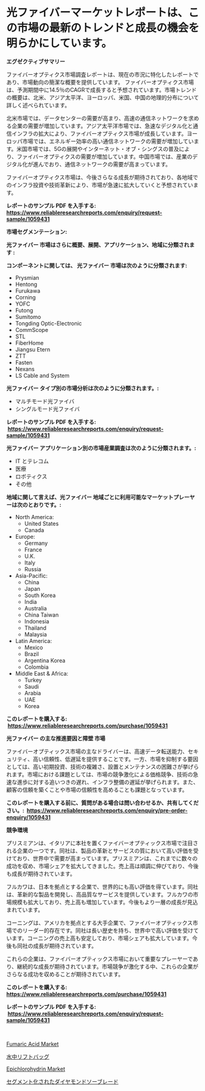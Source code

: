 <p><h1>光ファイバーマーケットレポートは、この市場の最新のトレンドと成長の機会を明らかにしています。</h1></p><p><strong>エグゼクティブサマリー</strong></p>
<p><p>ファイバーオプティクス市場調査レポートは、現在の市況に特化したレポートであり、市場動向の簡潔な概要を提供しています。 ファイバーオプティクス市場は、予測期間中に14.5％のCAGRで成長すると予想されています。市場トレンドの概要は、北米、アジア太平洋、ヨーロッパ、米国、中国の地理的分布について詳しく述べられています。</p><p>北米市場では、データセンターの需要が高まり、高速の通信ネットワークを求める企業の需要が増加しています。アジア太平洋市場では、急速なデジタル化と通信インフラの拡大により、ファイバーオプティクス市場が成長しています。ヨーロッパ市場では、エネルギー効率の高い通信ネットワークの需要が増加しています。米国市場では、5Gの展開やインターネット・オブ・シングスの普及により、ファイバーオプティクスの需要が増加しています。中国市場では、産業のデジタル化が進んでおり、通信ネットワークの需要が高まっています。</p><p>ファイバーオプティクス市場は、今後さらなる成長が期待されており、各地域でのインフラ投資や技術革新により、市場が急速に拡大していくと予想されています。</p></p>
<p><strong>レポートのサンプル PDF を入手する: <a href="https://www.reliableresearchreports.com/enquiry/request-sample/1059431">https://www.reliableresearchreports.com/enquiry/request-sample/1059431</a></strong></p>
<p><strong>市場セグメンテーション:</strong></p>
<p><strong> 光ファイバー 市場はさらに概要、展開、アプリケーション、地域に分類されます :</strong></p>
<p><strong>コンポーネントに関しては、 光ファイバー 市場は次のように分類されます: &nbsp;</strong></p>
<p><ul><li>Prysmian</li><li>Hentong</li><li>Furukawa</li><li>Corning</li><li>YOFC</li><li>Futong</li><li>Sumitomo</li><li>Tongding Optic-Electronic</li><li>CommScope</li><li>STL</li><li>FiberHome</li><li>Jiangsu Etern</li><li>ZTT</li><li>Fasten</li><li>Nexans</li><li>LS Cable and System</li></ul></p>
<p><strong> 光ファイバー タイプ別の市場分析は次のように分類されます。:</strong></p>
<p><ul><li>マルチモード光ファイバ</li><li>シングルモード光ファイバ</li></ul></p>
<p><strong>レポートのサンプル PDF を入手する: &nbsp;<a href="https://www.reliableresearchreports.com/enquiry/request-sample/1059431">https://www.reliableresearchreports.com/enquiry/request-sample/1059431</a></strong></p>
<p><strong> 光ファイバー アプリケーション別の市場産業調査は次のように分類されます。:</strong></p>
<p><ul><li>IT とテレコム</li><li>医療</li><li>ロボティクス</li><li>その他</li></ul></p>
<p><strong>地域に関して言えば、光ファイバー 地域ごとに利用可能なマーケットプレーヤーは次のとおりです。:</strong></p>
<p><ul>
    <li>
        North America:
        <ul>
            <li>United States</li>
            <li>Canada</li>
        </ul>
    </li>
    <li>
        Europe:
        <ul>
            <li>Germany</li>
            <li>France</li>
            <li>U.K.</li>
            <li>Italy</li>
            <li>Russia</li>
        </ul>
    </li>
    <li>
        Asia-Pacific:
        <ul>
            <li>China</li>
            <li>Japan</li>
            <li>South Korea</li>
            <li>India</li>
            <li>Australia</li>
            <li>China Taiwan</li>
            <li>Indonesia</li>
            <li>Thailand</li>
            <li>Malaysia</li>
        </ul>
    </li>
    <li>
        Latin America:
        <ul>
            <li>Mexico</li>
            <li>Brazil</li>
            <li>Argentina Korea</li>
            <li>Colombia</li>
        </ul>
    </li>
    <li>
        Middle East & Africa:
        <ul>
            <li>Turkey</li>
            <li>Saudi</li>
            <li>Arabia</li>
            <li>UAE</li>
            <li>Korea</li>
        </ul>
    </li>
    </ul></p>
<p><strong>このレポートを購入する: &nbsp;<a href="https://www.reliableresearchreports.com/purchase/1059431">https://www.reliableresearchreports.com/purchase/1059431</a></strong></p>
<p><strong>光ファイバー の主な推進要因と障壁 市場</strong></p>
<p><p>ファイバーオプティックス市場の主なドライバーは、高速データ転送能力、セキュリティ、高い信頼性、低遅延を提供することです。一方、市場を抑制する要因としては、高い初期投資、技術の複雑さ、設置とメンテナンスの困難さが挙げられます。市場における課題としては、市場の競争激化による価格競争、技術の急速な進歩に対する追いつきの遅れ、インフラ整備の遅延が挙げられます。また、顧客の信頼を築くことや市場の信頼性を高めることも課題となっています。</p></p>
<p><strong>このレポートを購入する前に、質問がある場合は問い合わせるか、共有してください。:&nbsp; <a href="https://www.reliableresearchreports.com/enquiry/pre-order-enquiry/1059431">https://www.reliableresearchreports.com/enquiry/pre-order-enquiry/1059431</a></strong></p>
<p><strong>競争環境</strong></p>
<p><p>プリスミアンは、イタリアに本社を置くファイバーオプティックス市場で注目される企業の一つです。同社は、製品の革新とサービスの質において高い評価を受けており、世界中で需要が高まっています。プリスミアンは、これまでに数々の成功を収め、市場シェアを拡大してきました。売上高は順調に伸びており、今後も成長が期待されています。</p><p>フルカワは、日本を拠点とする企業で、世界的にも高い評価を得ています。同社は、革新的な製品を開発し、高品質なサービスを提供しています。フルカワの市場規模も拡大しており、売上高も増加しています。今後もより一層の成長が見込まれています。</p><p>コーニングは、アメリカを拠点とする大手企業で、ファイバーオプティックス市場でのリーダー的存在です。同社は長い歴史を持ち、世界中で高い評価を受けています。コーニングの売上高も安定しており、市場シェアも拡大しています。今後も同社の成長が期待されています。</p><p>これらの企業は、ファイバーオプティックス市場において重要なプレーヤーであり、継続的な成長が期待されています。市場競争が激化する中、これらの企業がさらなる成功を収めることが期待されています。</p></p>
<p><strong>このレポートを購入する: &nbsp; <a href="https://www.reliableresearchreports.com/purchase/1059431">https://www.reliableresearchreports.com/purchase/1059431</a></strong></p>
<p><strong>レポートのサンプル PDF を入手する: &nbsp;<a href="https://www.reliableresearchreports.com/enquiry/request-sample/1059431">https://www.reliableresearchreports.com/enquiry/request-sample/1059431</a></strong><strong></strong></p>
<p>&nbsp;</p>
<p><p><a href="https://github.com/wusalecollins540tpqoz/Market-Research-Report-List-1/blob/main/fumaric-acid-market.md">Fumaric Acid Market</a></p><p><a href="https://medium.com/@eunawiegad2023/%E6%B0%B4%E4%B8%AD%E3%83%AA%E3%83%95%E3%83%88%E3%83%90%E3%83%83%E3%82%B0%E5%B8%82%E5%A0%B4-%E5%B8%82%E5%A0%B4cagr-%E5%B8%82%E5%A0%B4%E3%83%88%E3%83%AC%E3%83%B3%E3%83%89-%E3%81%8A%E3%82%88%E3%81%B3%E6%88%90%E9%95%B7%E6%88%A6%E7%95%A5%E3%81%B8%E3%81%AE%E6%B4%9E%E5%AF%9F-d5589b6930b5">水中リフトバッグ</a></p><p><a href="https://github.com/kathiaseamanalvaradovlprc2h/Market-Research-Report-List-1/blob/main/epichlorohydrin-market.md">Epichlorohydrin Market</a></p><p><a href="https://medium.com/@eunawiegad2023/%E3%82%BB%E3%82%B0%E3%83%A1%E3%83%B3%E3%83%86%E3%83%83%E3%83%89%E3%83%80%E3%82%A4%E3%83%A4%E3%83%A2%E3%83%B3%E3%83%89%E3%82%BD%E3%83%BC%E3%83%96%E3%83%AC%E3%83%BC%E3%83%89%E3%81%AE%E5%B8%82%E5%A0%B4%E8%A6%8F%E6%A8%A1%E3%81%A8%E5%B8%82%E5%A0%B4%E3%83%88%E3%83%AC%E3%83%B3%E3%83%89-%E5%AE%8C%E5%85%A8%E3%81%AA%E6%A5%AD%E7%95%8C%E6%A6%82%E8%A6%81-2024%E5%B9%B4%E3%81%8B%E3%82%892031%E5%B9%B4-d82d46a701b7">セグメント化されたダイヤモンドソーブレード</a></p></p>